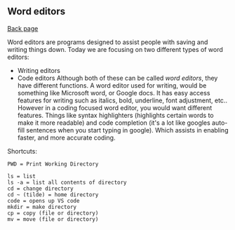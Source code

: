 ## Word editors

[Back page](README.md)

Word editors are programs designed to assist people with saving and writing things down.
Today we are focusing on two different types of word editors:
* Writing editors
* Code editors
Although both of these can be called *word editors*, they have different functions.
A word editor used for writing, would be something like Microsoft word, or Google docs. It has easy access features for writing
such as italics, bold, underline, font adjustment, etc..
However in a coding focused word editor, you would want different features.
Things like syntax highlighters (highlights certain words to make it more readable) and code completion (it's a lot like
googles auto-fill sentences when you start typing in google). Which assists in enabling faster, and more accurate coding.

Shortcuts:
```
PWD = Print Working Directory

ls = list
ls -a = list all contents of directory
cd = change directory
cd ~ (tilde) = home directory
code = opens up VS code
mkdir = make directory
cp = copy (file or directory)
mv = move (file or directory)
```
